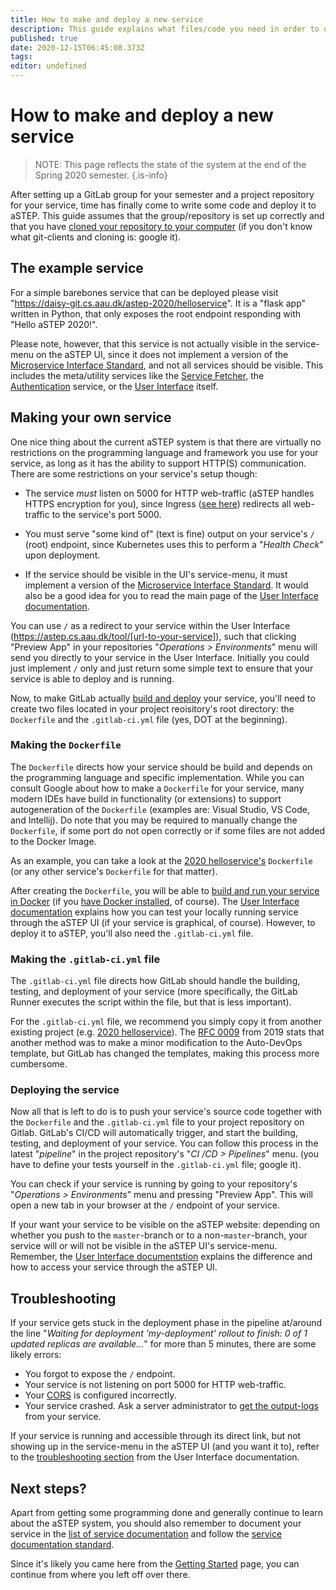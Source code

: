 ```yaml
---
title: How to make and deploy a new service
description: This guide explains what files/code you need in order to deploy a new service to aSTEP.
published: true
date: 2020-12-15T06:45:08.373Z
tags: 
editor: undefined
---
```


# How to make and deploy a new service
> NOTE: This page reflects the state of the system at the end of the Spring 2020 semester.
{.is-info}

After setting up a GitLab group for your semester and a project repository for your service, time has finally come to write some code and deploy it to aSTEP. This guide assumes that the group/repository is set up correctly and that you have [cloned your repository to your computer](/gitlab#connecting-a-git-client-to-gitlab) (if you don't know what git-clients and cloning is: google it).

## The example service

For a simple barebones service that can be deployed please visit "https://daisy-git.cs.aau.dk/astep-2020/helloservice". It is a "flask app" written in Python, that only exposes the root endpoint responding with "Hello aSTEP 2020!". 

Please note, however, that this service is not actually visible in the service-menu on the aSTEP UI, since it does not implement a version of the [Microservice Interface Standard](/user-interface/api-standard), and not all services should be visible. This includes the meta/utility services like the [Service Fetcher](/services/service-fetcher), the [Authentication](/services/authentication-service) service, or the [User Interface](/services/user-interface) itself.

## Making your own service

One nice thing about the current aSTEP system is that there are virtually no restrictions on the programming language and framework you use for your service, as long as it has the ability to support HTTP(S) communication. There are some restrictions on your service's setup though:

- The service *must* listen on 5000 for HTTP web-traffic (aSTEP handles HTTPS encryption for you), since Ingress ([see here](/kubernetes#auto-generate-urls)) redirects all web-traffic to the service's port 5000.

- You must serve "some kind of" (text is fine) output on your service's `/` (root) endpoint, since Kubernetes uses this to perform a "*Health Check*" upon deployment. 

- If the service should be visible in the UI's service-menu, it must implement a version of the [Microservice Interface Standard](/user-interface/api-standard). It would also be a good idea for you to read the main page of the [User Interface documentation](/user-interface).

You can use `/` as a redirect to your service within the User Interface (https://astep.cs.aau.dk/tool/[url-to-your-service]), such that clicking "Preview App" in your repositories "*Operations > Environments*" menu will send you directly to your service in the User Interface. Initially you could just implement `/` only and just return some simple text to ensure that your service is able to deploy and is running.

Now, to make GitLab actually [build and deploy](/gitlab#continuous-integration-how-gitlab-deploys-services) your service, you'll need to create two files located in your project reoisitory's root directory: the `Dockerfile` and the `.gitlab-ci.yml` file (yes, DOT at the beginning).

### Making the `Dockerfile`

The `Dockerfile` directs how your service should be build and depends on the programming language and specific implementation. While you can consult Google about how to make a `Dockerfile` for your service, many modern IDEs have build in functionality (or extensions) to support autogeneration of the `Dockerfile` (examples are: Visual Studio, VS Code, and Intellij). Do note that you may be required to manually change the `Dockerfile`, if some port do not open correctly or if some files are not added to the Docker Image.

As an example, you can take a look at the [2020 helloservice's](https://daisy-git.cs.aau.dk/astep-2020/helloservice/-/blob/master/Dockerfile) `Dockerfile` (or any other service's `Dockerfile` for that matter). 

After creating the `Dockerfile`, you will be able to [build and run your service in Docker](https://docs.docker.com/get-started/part2/) (if you [have Docker installed](https://docs.docker.com/get-docker/), of course). The [User Interface documentation](/user-interface#support-for-multiple-versions-of-a-service) explains how you can test your locally running service through the aSTEP UI (if your service is graphical, of course). However, to deploy it to aSTEP, you'll also need the `.gitlab-ci.yml` file.

### Making the `.gitlab-ci.yml` file

The `.gitlab-ci.yml` file directs how GitLab should handle the building, testing, and deployment of your service (more specifically, the GitLab Runner executes the script within the file, but that is less important).

For the `.gitlab-ci.yml` file, we recommend you simply copy it from another existing project (e.g. [2020 helloservice](https://daisy-git.cs.aau.dk/astep-2020/helloservice/-/blob/master/.gitlab-ci.yml)). The [RFC 0009](/rfc/0009#code-changes) from 2019 stats that another method was to make a minor modification to the Auto-DevOps template, but GitLab has changed the templates, making this process more cumbersome.

### Deploying the service

Now all that is left to do is to push your service's source code together with the `Dockerfile` and the `.gitlab-ci.yml` file to your project repository on Gitlab. GitLab's CI/CD will automatically trigger, and start the building, testing, and deployment of your service. You can follow this process in the latest "*pipeline*" in the project repository's "*CI /CD > Pipelines*" menu. (you have to define your tests yourself in the `.gitlab-ci.yml` file; google it).

You can check if your service is running by going to your repository's "*Operations > Environments*" menu and pressing "Preview App". This will open a new tab in your browser at the `/` endpoint of your service.

If your want your service to be visible on the aSTEP website: depending on whether you push to the `master`-branch or to a non-`master`-branch, your service will or will not be visible in the aSTEP UI's service-menu. Remember, the [User Interface documentstion](/user-interface#support-for-multiple-versions-of-a-service) explains the difference and how to access your service through the aSTEP UI.

## Troubleshooting

If your service gets stuck in the deployment phase in the pipeline at/around the line "*Waiting for deployment 'my-deployment' rollout to finish: 0 of 1 updated replicas are available...*" for more than 5 minutes, there are some likely errors:

- You forgot to expose the `/` endpoint.
- Your service is not listening on port 5000 for HTTP web-traffic.
- Your [CORS](/user-interface/api-standard#cors) is configured incorrectly.
- Your service crashed. Ask a server administrator to [get the output-logs](/kubernetes#print-output-log-for-pod) from your service.

If your service is running and accessible through its direct link, but not showing up in the service-menu in the aSTEP UI (and you want it to), refter to the [troubleshooting section](/user-interface#troubleshooting-a-service-not-appering-in-the-service-menu) from the User Interface documentation.

## Next steps?

Apart from getting some programming done and generally continue to learn about the aSTEP system, you should also remember to document your service in the [list of service documentation](/services) and follow the [service documentation standard](/services/documentation-standard).

Since it's likely you came here from the [Getting Started](/getting-started) page, you can continue from where you left off over there.
